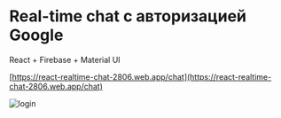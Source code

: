 # Real-time chat с авторизацией Google

React + Firebase + Material UI

[https://react-realtime-chat-2806.web.app/chat](https://react-realtime-chat-2806.web.app/chat)

![login](https://user-images.githubusercontent.com/54742054/189727124-63d226b9-fb08-41cd-93bc-00649bf98a60.gif)

